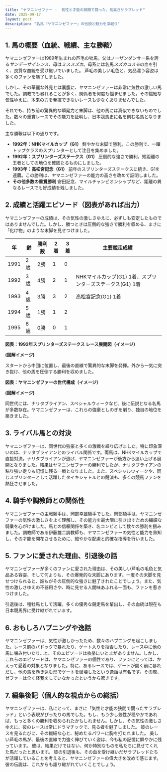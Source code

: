 ```yaml
---
title: "ヤマニンゼファー -  気性と才能の狭間で闘った、気高きサラブレッド"
date: 2025-09-17
layout: post
description: "名馬『ヤマニンゼファー』の伝説と魅力を深堀り"
---
```


## 1. 馬の概要（血統、戦績、主な勝鞍）

ヤマニンゼファーは1989年生まれの芦毛の牡馬。父はノーザンダンサー系を誇る*サンデーサイレンス*、母は*ミススズカ*。母系には名馬*スズカコスモ*の血を引く、良質な血統を受け継いでいました。  芦毛の美しい毛色と、気品漂う容姿は多くのファンを魅了しました。

しかし、その華麗な外見とは裏腹に、ヤマニンゼファーは非常に気性の激しい馬でした。調教でも暴れることが多く、関係者を何度も悩ませました。その繊細な気性ゆえに、本来の力を発揮できないレースも少なくありませんでした。

それでも、持ち前の驚異的な瞬発力と末脚は、他の馬には真似できないものでした。数々の重賞レースでその能力を証明し、日本競馬史に名を刻む名馬となりました。

主な勝鞍は以下の通りです。

* **1992年：NHKマイルカップ（G1）**  鮮やかな末脚で勝利。この勝利で、一躍トップクラスのスプリンターとして注目を集めました。
* **1992年：スプリンターズステークス（G1）**  圧倒的な強さで勝利。短距離の王者としての地位を確固たるものにしました。
* **1993年：高松宮記念（G1）**  前年のスプリンターズステークスに続き、G1を連覇。この勝利は、ヤマニンゼファーの能力の高さを改めて証明しました。
* **その他多数の重賞勝利**  安田記念、マイルチャンピオンシップなど、距離の異なるレースでも好成績を残しました。


## 2. 成績と活躍エピソード（図表があれば出力）

ヤマニンゼファーの成績は、その気性の激しさゆえに、必ずしも安定したものではありませんでした。しかし、勝つときは圧倒的な強さで勝利を収める、まさに「化け物」のような末脚を見せつけました。

| 年 | 齢 | 勝利数 | 2着 | 3着 | 主要競走成績 |
|---|---|---|---|---|---|
| 1991 | 2歳 | 2勝 | 1 | 0 |  |
| 1992 | 3歳 | 4勝 | 2 | 1 | NHKマイルカップ(G1) 1着、スプリンターズステークス(G1) 1着 |
| 1993 | 4歳 | 3勝 | 3 | 2 | 高松宮記念(G1) 1着 |
| 1994 | 5歳 | 1勝 | 1 | 2 |  |
| 1995 | 6歳 | 0勝 | 0 | 1 |  |


**図表：1992年スプリンターズステークス レース展開図（イメージ）**

**(図解イメージ)**

スタートから中団に位置し、最後の直線で驚異的な末脚を発揮。外から一気に突き抜け、他の馬を圧倒する勝利を収めました。


**図表：ヤマニンゼファーの世代構成（イメージ）**

**(図解イメージ)**

同世代には、ナリタブライアン、スペシャルウィークなど、後に伝説となる名馬が多数存在。ヤマニンゼファーは、これらの強豪としのぎを削り、独自の地位を築きました。


## 3. ライバル馬との対決

ヤマニンゼファーは、同世代の強豪と多くの激戦を繰り広げました。特に印象深いのは、ナリタブライアンとのライバル関係です。両馬は、NHKマイルカップで直接対決。ナリタブライアンが逃げ、ヤマニンゼファーが後方から追い上げる展開となりました。結果はヤマニンゼファーの勝利でしたが、ナリタブライアンの粘り強い走りも記憶に残る一戦となりました。また、スペシャルウィークや、同じスプリンターとして活躍したタイキシャトルとの競演も、多くの競馬ファンを熱狂させました。


## 4. 騎手や調教師との関係性

ヤマニンゼファーの主戦騎手は、岡部幸雄騎手でした。岡部騎手は、ヤマニンゼファーの気性の激しさをよく理解し、その能力を最大限に引き出すための繊細な騎乗を心がけました。馬との信頼関係を築き、名コンビとして数々の勝利を掴みました。調教師である伊藤雄二調教師も、ヤマニンゼファーの気性と能力を熟知し、その才能を開花させるために、細やかな配慮と的確な指導を行いました。


## 5. ファンに愛された理由、引退後の話

ヤマニンゼファーが多くのファンに愛された理由は、その美しい芦毛の毛色と気品ある容姿、そして何よりも、その爆発的な末脚にあります。一度その末脚を見せつけられると、誰もがその圧倒的な強さに魅了されたことでしょう。また、気性の激しさゆえの不器用さや、時に見せる人間味あふれる一面も、ファンを惹きつけました。

引退後は、種牡馬として活躍。多くの優秀な競走馬を輩出し、その血統は現在も日本競馬界に受け継がれています。


## 6. おもしろハプニングや逸話

ヤマニンゼファーは、気性が激しかったため、数々のハプニングを起こしました。レース前のパドックで暴れたり、ゲート入りを拒否したり、レース中に他の馬に噛み付いたり…と、そのエピソードは枚挙にいとまがありません。しかし、これらのエピソードは、ヤマニンゼファーの個性であり、ファンにとっては、かえって愛着の対象となりました。特に、あるレースでは、ゲートが開く前に暴れだし、他の馬を巻き込む形でゲートを破壊したという逸話は有名です。その際、ゼファーは全く怪我をしていなかったというから驚きです。


## 7. 編集後記（個人的な視点からの総括）

ヤマニンゼファーは、私にとって、まさに「気性と才能の狭間で闘ったサラブレッド」という表現がぴったりの馬でした。もし、もう少し気性が穏やかであれば、もっと多くの勝利を収められたかもしれません。しかし、その気性の激しさゆえに、彼のレースは常にドラマチックで、見る者を魅了しました。  彼のレースを見るたびに、その繊細な心と、秘めたるパワーに胸を打たれました。  美しい芦毛の馬が、最後の直線で力強く伸びていく姿は、今も私の記憶に鮮やかに残っています。  彼は、結果だけではない、何か特別なものを私たちに見せてくれた馬だったと思います。  彼の引退後も、その血を受け継いだサラブレッドたちが活躍していることを考えると、ヤマニンゼファーの偉大さを改めて感じます。  彼の伝説は、これからも語り継がれていくことでしょう。
